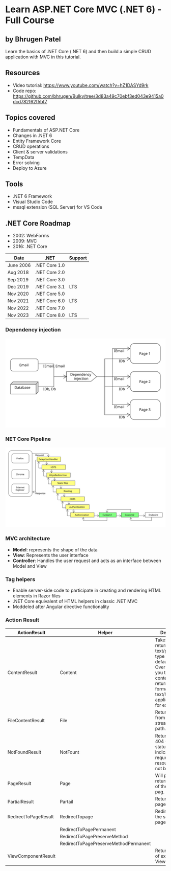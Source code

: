 # Learn ASP.NET Core MVC (.NET 6) - Full Course
## by Bhrugen Patel

Learn the basics of .NET Core (.NET 6) and then build a simple CRUD application with MVC in this tutorial.

## Resources
- Video tutorial: https://www.youtube.com/watch?v=hZ1DASYd9rk
- Code repo: https://github.com/bhrugen/Bulky/tree/3d83a49c70ebf3ed043e9415a0dcd782f62f5bf7

## Topics covered
- Fundamentals of ASP.NET Core
- Changes in .NET 6
- Entity Framework Core
- CRUD operations
- Client & server validations
- TempData
- Error solving
- Deploy to Azure

## Tools
- .NET 6 Framework
- Visual Studio Code
- mssql extension (SQL Server) for VS Code

## .NET Core Roadmap
- 2002: WebForms
- 2009: MVC
- 2016: .NET Core

|Date       |.NET           |Support    |
|--         |--             |--         |
|June 2006  |.NET Core 1.0  |           |
|Aug 2018   |.NET Core 2.0  |           |
|Sep 2019   |.NET Core 3.0  |           |
|Dec 2019   |.NET Core 3.1  |LTS        |
|Nov 2020   |.NET Core 5.0  |           |
|Nov 2021   |.NET Core 6.0  |LTS        |
|Nov 2022   |.NET Core 7.0  |           |
|Nov 2023   |.NET Core 8.0  |LTS        |

### Dependency injection 

![Dependency injection](diagram_dependency_injection.svg)

### NET Core Pipeline

![.NET Core pipeline](diagram_dotnet_pipeline.svg)

### MVC architecture
- **Model**: represents the shape of the data
- **View**: Represents the user interface
- **Controller**: Handles the user request and acts as an interface between Model and View

### Tag helpers
- Enable server-side code to participate in creating and rendering HTML elements in Razor files
- .NET Core equivalent of HTML helpers in classic .NET MVC
- Moddeled after Angular directive functionality

### Action Result
|ActionResult           |Helper                                 |Descripption   |
|--                     |--                                     |--             |
|ContentResult          |Content                                |Takes a string and returns it with a text/plaincontent-type header by default. Overloads enable you to specify the content-type to return other formats such as text/html or application/json for example. |
|FileContentResult      |File                                   |Returns a file from a byte array, stream or virtual path.  |
|NotFoundResult         |NotFount                               |Returns an HTTP 404 (Not Found) status code indicating that the requested resource could not be found. |
|PageResult             |Page                                   |Will process and return the result of the current pag. |
|PartialResult          |Partail                                |Returns a partial page.    |
|RedirectToPageResult   |RedirectTopage                         |Redirects user to the specified page.  |
|                       |RedirectToPagePermanent                ||
|                       |RedirectToPagePreserveMethod           ||
|                       |RedirectToPagePreserveMethodPermanent  ||
|ViewComponentResult    |                                       |Returns the result of executing a View Component.  |